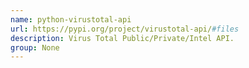 ```yaml
---
name: python-virustotal-api
url: https://pypi.org/project/virustotal-api/#files
description: Virus Total Public/Private/Intel API.
group: None
---
```

